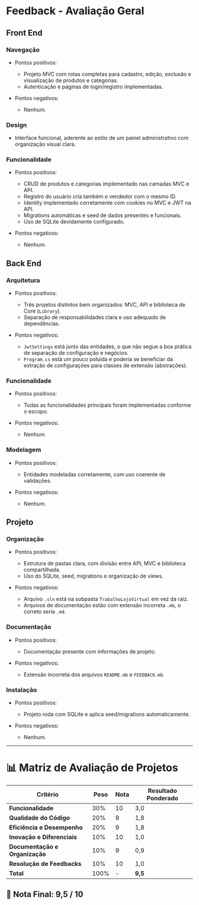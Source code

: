 # Feedback - Avaliação Geral

## Front End

### Navegação
  * Pontos positivos:
    - Projeto MVC com rotas completas para cadastro, edição, exclusão e visualização de produtos e categorias.
    - Autenticação e páginas de login/registro implementadas.

  * Pontos negativos:
    - Nenhum.

### Design
  - Interface funcional, aderente ao estilo de um painel administrativo com organização visual clara.

### Funcionalidade
  * Pontos positivos:
    - CRUD de produtos e categorias implementado nas camadas MVC e API.
    - Registro do usuário cria também o vendedor com o mesmo ID.
    - Identity implementado corretamente com cookies no MVC e JWT na API.
    - Migrations automáticas e seed de dados presentes e funcionais.
    - Uso de SQLite devidamente configurado.

  * Pontos negativos:
    - Nenhum.

## Back End

### Arquitetura
  * Pontos positivos:
    - Três projetos distintos bem organizados: MVC, API e biblioteca de Core (`Library`).
    - Separação de responsabilidades clara e uso adequado de dependências.

  * Pontos negativos:
    - `JwtSettings` está junto das entidades, o que não segue a boa prática de separação de configuração e negócios.
    - `Program.cs` está um pouco poluída e poderia se beneficiar da extração de configurações para classes de extensão (abstrações).

### Funcionalidade
  * Pontos positivos:
    - Todas as funcionalidades principais foram implementadas conforme o escopo.

  * Pontos negativos:
    - Nenhum.

### Modelagem
  * Pontos positivos:
    - Entidades modeladas corretamente, com uso coerente de validações.

  * Pontos negativos:
    - Nenhum.

## Projeto

### Organização
  * Pontos positivos:
    - Estrutura de pastas clara, com divisão entre API, MVC e biblioteca compartilhada.
    - Uso do SQLite, seed, migrations e organização de views.

  * Pontos negativos:
    - Arquivo `.sln` está na subpasta `TrabalhoLojaVirtual` em vez da raiz.
    - Arquivos de documentação estão com extensão incorreta `.mb`, o correto seria `.md`.

### Documentação
  * Pontos positivos:
    - Documentação presente com informações de projeto.

  * Pontos negativos:
    - Extensão incorreta dos arquivos `README.mb` e `FEEDBACK.mb`.

### Instalação
  * Pontos positivos:
    - Projeto roda com SQLite e aplica seed/migrations automaticamente.

  * Pontos negativos:
    - Nenhum.

---

# 📊 Matriz de Avaliação de Projetos

| **Critério**                   | **Peso** | **Nota** | **Resultado Ponderado**                  |
|-------------------------------|----------|----------|------------------------------------------|
| **Funcionalidade**            | 30%      | 10       | 3,0                                      |
| **Qualidade do Código**       | 20%      | 9        | 1,8                                      |
| **Eficiência e Desempenho**   | 20%      | 9        | 1,8                                      |
| **Inovação e Diferenciais**   | 10%      | 10       | 1,0                                      |
| **Documentação e Organização**| 10%      | 9        | 0,9                                      |
| **Resolução de Feedbacks**    | 10%      | 10       | 1,0                                      |
| **Total**                     | 100%     | -        | **9,5**                                  |

## 🎯 **Nota Final: 9,5 / 10**
